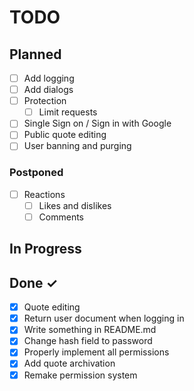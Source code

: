 # TODO

## Planned

- [ ] Add logging
- [ ] Add dialogs
- [ ] Protection
  - [ ] Limit requests
- [ ] Single Sign on / Sign in with Google
- [ ] Public quote editing
- [ ] User banning and purging

### Postponed

- [ ] Reactions
  - [ ] Likes and dislikes
  - [ ] Comments

## In Progress

## Done ✓

- [x] Quote editing
- [x] Return user document when logging in
- [x] Write something in README.md
- [x] Change hash field to password
- [x] Properly implement all permissions
- [x] Add quote archivation
- [x] Remake permission system
